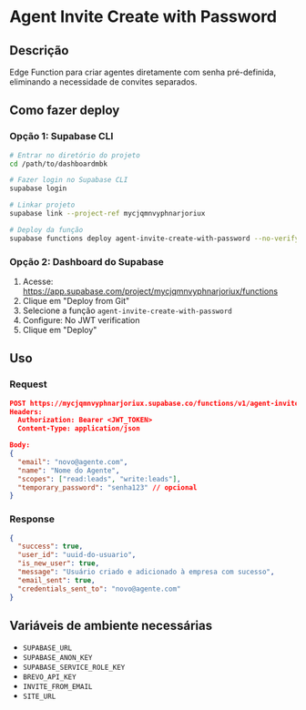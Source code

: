 # Agent Invite Create with Password

## Descrição
Edge Function para criar agentes diretamente com senha pré-definida, eliminando a necessidade de convites separados.

## Como fazer deploy

### Opção 1: Supabase CLI
```bash
# Entrar no diretório do projeto
cd /path/to/dashboardmbk

# Fazer login no Supabase CLI
supabase login

# Linkar projeto
supabase link --project-ref mycjqmnvyphnarjoriux

# Deploy da função
supabase functions deploy agent-invite-create-with-password --no-verify-jwt
```

### Opção 2: Dashboard do Supabase
1. Acesse: https://app.supabase.com/project/mycjqmnvyphnarjoriux/functions
2. Clique em "Deploy from Git"
3. Selecione a função `agent-invite-create-with-password`
4. Configure: No JWT verification
5. Clique em "Deploy"

## Uso

### Request
```json
POST https://mycjqmnvyphnarjoriux.supabase.co/functions/v1/agent-invite-create-with-password
Headers:
  Authorization: Bearer <JWT_TOKEN>
  Content-Type: application/json

Body:
{
  "email": "novo@agente.com",
  "name": "Nome do Agente",
  "scopes": ["read:leads", "write:leads"],
  "temporary_password": "senha123" // opcional
}
```

### Response
```json
{
  "success": true,
  "user_id": "uuid-do-usuario",
  "is_new_user": true,
  "message": "Usuário criado e adicionado à empresa com sucesso",
  "email_sent": true,
  "credentials_sent_to": "novo@agente.com"
}
```

## Variáveis de ambiente necessárias
- `SUPABASE_URL`
- `SUPABASE_ANON_KEY`
- `SUPABASE_SERVICE_ROLE_KEY`
- `BREVO_API_KEY`
- `INVITE_FROM_EMAIL`
- `SITE_URL`